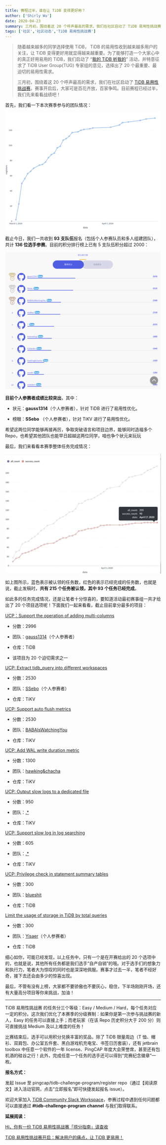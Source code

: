 ```yaml
---
title: 赛程过半，谁在让 TiDB 变得更好用？
author: ['Shirly Wu']
date: 2020-04-23
summary: 三月初，围绕着这 20 个呼声最高的需求，我们在社区启动了 TiDB 易用性挑战赛。赛事开启后，大家可是百花齐放，百家争鸣。目前赛程已经过半，我们先来看看战绩吧！
tags: ['社区','社区动态','TiDB 易用性挑战赛']
---
```

>随着越来越多的同学选择使用 TiDB， TiDB 的易用性收到越来越多用户的关注，让 TiDB 变得更好用就显得越来越重要。为了能够打造一个大家心中的真正好用易用的 TiDB，我们启动了 “[我的 TiDB 听我的](https://asktug.com/t/topic/2156)” 活动，并特意征求了 TiDB User Group(TUG) 专家组的意见，选择出了 20 个最重要、最迫切的易用性需求。
>
>三月初，围绕着这 20 个呼声最高的需求，我们在社区启动了 [TiDB 易用性挑战赛](https://pingcap.com/blog-cn/TiDB-usability-challenge-program/)。赛事开启后，大家可是百花齐放，百家争鸣。目前赛程已经过半，我们先来看看战绩吧！

首先，我们看一下本次赛季参与的团队情况：

![](media/tidb-usability-challenge-program-midterm/1-registers.png)

截止今日，我们一共收到 **93 支队伍**报名（包括个人参赛队员和多人组建团队），共计 **136 位选手参赛**。目前的积分排行榜上已有 5 支队伍积分超过 2000：

![](media/tidb-usability-challenge-program-midterm/2-积分排行榜.png)

**目前个人参赛者成绩比较突出**，其中：

* 状元：**gauss1314**（个人参赛者），针对 TiDB 进行了易用性优化。

* 榜眼：**SSebo** （个人参赛者），针对 TiKV 进行了易用性优化。

希望这两位同学能够再接再厉，争取突破语言和项目边界，能够同时造福多个 Repo，也希望其他团队也能早日超越这两位同学，咱也争个状元来玩玩

最后，我们来看看本赛季整体任务完成情况：

![](media/tidb-usability-challenge-program-midterm/3-整体任务情况.jpeg)

如上图所示，蓝色表示被认领的任务数，红色的表示已经完成的任务数，也就是说，截止发稿时，**共有 215 个任务被认领，其中 93 个任务已经完成**。

如此多的任务完成情况，还是让笔者十分惊喜的，要知道活动最初赛事组一共才给出了 20 个项目选项呢！下面我们一起来看看，截止目前拿分最多的项目：

[UCP：Support the operation of adding multi-columns](https://github.com/pingcap/tidb/issues/5092)

* 分数：2996

* 团队：[gauss1314](https://github.com/gauss1314)（个人参赛者）

* 仓库：TiDB

* 该项目为 20 个迫切需求之一

[UCP: Extract tidb_query into different workspaces](https://github.com/tikv/tikv/issues/5706)

* 分数：2530

* 团队：[SSebo](https://github.com/SSebo)（个人参赛者）

* 仓库：TiKV

[UCP: Support auto flush metrics](https://github.com/tikv/tikv/issues/7062)

* 分数：2530

* 团队：[BABAIsWatchingYou](https://github.com/tidb-challenge-program/register/issues/15)

* 仓库：TiKV

[UCP: Add WAL write duration metric](https://github.com/tikv/tikv/issues/6541)

* 分数：1300

* 团队：[hawking&chacha](https://github.com/tidb-challenge-program/register/issues/31)

* 仓库：TiKV

[UCP: Output slow logs to a dedicated file](https://github.com/tikv/tikv/issues/6735)

* 分数：950

* 团队：[.*](https://github.com/tidb-challenge-program/register/issues/7)

* 仓库：TiKV

[UCP: Support slow log in log searching](https://github.com/tikv/tikv/issues/7069)

* 分数：605

* 团队：[.*](https://github.com/tidb-challenge-program/register/issues/7)

* 仓库：TiKV

[UCP: Privilege check in statement summary tables](https://github.com/pingcap/tidb/issues/14889)

* 分数：300

* 团队：[blueshit](https://github.com/tidb-challenge-program/register/issues/45)

* 仓库：TiDB

[Limit the usage of storage in TiDB by total queries](https://github.com/pingcap/tidb/issues/13983)

* 分数：300

* 团队：[Yisaer](https://github.com/Yisaer)（个人参赛者）

* 仓库：TiDB

细心如你，可能已经发现，以上任务中，只有一个是在开赛给出的 20 个选项中的，也就是说，其他所有任务都是我们选手“自产自销”的哦。对于选手们的想象力和执行力，笔者大为惊叹的同时也是深深地佩服。赛事才过去一半，笔者不经好奇，接下去还会由多少的惊喜出现。

最后，不管有没有上榜，大家都不要骄傲也不要灰心，稳住，下半场刚刚开场，还有大量高分项目等你来挑战，加油！

---

TiDB 易用性挑战赛 的任务分三个等级：Easy / Medium / Hard，每个任务对应一定的积分。这次我们优化了本赛季的分级赛制：如果你是第一次参与挑战赛的新人，Easy 的任务可以直接上手；而老玩家（在该 Repo 历史积分大于 200 分）则可直接挑战 Medium 及以上难度的任务！

比赛结束后，选手可以用积分兑换丰富的奖品，除了 TiDB 限量周边（T 恤、帽衫、双肩包、办公室五件套、黑白游戏机充电宝、书签日历套装），还有 jetbrain toolbox 中任意一个软件的一年 license、PingCAP 年度大会荣誉席，甚至还有包机酒的硅谷之行！此外，完成任意一个任务的选手还可以得到“完赛纪念徽章”一枚。

**报名方式：**

发起 Issue 至 pingcap/tidb-challenge-program/register repo（通过【阅读原文】进入活动官网，点击“立即报名”即可快捷发起报名 issue）。

欢迎大家加入 [TiDB Community Slack Workspace](https://tidbcommunity.slack.com/join/shared_invite/enQtNzc0MzI4ODExMDc4LWYwYmIzMjZkYzJiNDUxMmZlN2FiMGJkZjAyMzQ5NGU0NGY0NzI3NTYwMjAyNGQ1N2I2ZjAxNzc1OGUwYWM0NzE)，参赛过程中遇到任何问题都可以直接通过 **#tidb-challenge-program channel** 与我们取得联系。

**延展阅读：**

[Hi，你有一份 TiDB 易用性挑战赛「捞分指南」请查收](https://pingcap.com/blog-cn/tidb-usability-challenge-program-guide/)

[TiDB 易用性挑战赛开启：解决用户的痛点，让 TiDB 更易用！](https://pingcap.com/blog-cn/TiDB-usability-challenge-program/)
